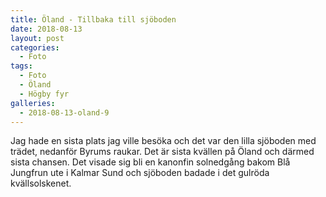 ```yaml
---
title: Öland - Tillbaka till sjöboden
date: 2018-08-13
layout: post
categories:
  - Foto
tags:
  - Foto
  - Öland
  - Högby fyr
galleries:
  - 2018-08-13-oland-9
---
```


Jag hade en sista plats jag ville besöka och det var den lilla sjöboden med trädet, nedanför Byrums raukar. Det är sista kvällen på Öland och därmed sista chansen. Det visade sig bli en kanonfin solnedgång bakom Blå Jungfrun ute i Kalmar Sund och sjöboden badade i det gulröda kvällsolskenet.
